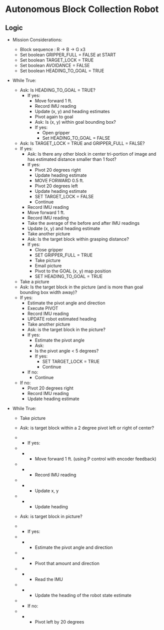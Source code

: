 # Autonomous Block Collection Robot

## Logic 
- Mission Considerations:
    - Block sequence : R -> B -> G x3
    - Set boolean GRIPPER_FULL = FALSE at START
    - Set boolean TARGET_LOCK = TRUE 
    - Set boolean AVOIDANCE = FALSE
    - Set boolean HEADING_TO_GOAL = TRUE 
- While True:
    - Ask: Is HEADING_TO_GOAL = TRUE? 
        - If yes:
            - Move forward 1 ft.
            - Record IMU reading 
            - Update (x, y) and heading estimates 
            - Pivot again to goal 
            - Ask: Is (x, y) within goal bounding box? 
            - If yes: 
                - Open gripper 
                - Set HEADING_TO_GOAL = FALSE 
    - Ask: Is TARGET_LOCK = TRUE and GRIPPER_FULL = FALSE?
    - If yes:
        - Ask: Is there any other block in center tri-portion of image and has estimated distance smaller than 1 foot?
        - If yes:
            - Pivot 20 degrees right
            - Update heading estimate 
            - MOVE FORWARD 0.5 ft.
            - Pivot 20 degrees left
            - Update heading estimate
            - SET TARGET_LOCK = FALSE 
            - Continue
        - Record IMU reading 
        - Move forward 1 ft.
        - Record IMU reading 
        - Take the average of the before and after IMU readings
        - Update (x, y) and heading estimate
        - Take another picture
        - Ask: Is the target block within grasping distance?
        - If yes:
            - Close gripper 
            - SET GRIPPER_FULL = TRUE 
            - Take picture 
            - Email picture 
            - Pivot to the GOAL (x, y) map position
            - SET HEADING_TO_GOAL = TRUE
    - Take a picture
    - Ask: Is the target block in the picture (and is more than goal bounding box width away)?
    - If yes:
        - Estimate the pivot angle and direction
        - Execute PIVOT 
        - Record IMU reading 
        - UPDATE robot estimated heading 
        - Take another picture 
        - Ask: is the target block in the picture? 
        - If yes:
            - Estimate the pivot angle
            - Ask:
            - Is the pivot angle < 5 degrees?
            - If yes:
                - SET TARGET_LOCK = TRUE 
                - Continue
        - If no: 
            - Continue
    - If no:
        - Pivot 20 degrees right
        - Record IMU reading 
        - Update heading estimate





- While True:
    - Take picture
    - Ask: is target block within a 2 degree pivot left or right of center?
    - - If yes:
    - - - Move forward 1 ft. (using P control with encoder feedback)
    - - - Record IMU reading
    - - - Update x, y
    - - - Update heading 
    
    - Ask: is target block in picture? 
    - - If yes:
    - - - Estimate the pivot angle and direction
    - - - Pivot that amount and direction
    - - - Read the IMU
    - - - Update the heading of the robot state estimate 
    - - If no:
    - - - Pivot left by 20 degrees

